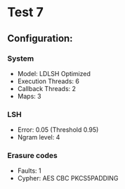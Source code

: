 # Test 7

## Configuration:

### System

* Model: LDLSH Optimized
* Execution Threads: 6
* Callback Threads: 2
* Maps: 3

### LSH

* Error: 0.05 (Threshold 0.95)
* Ngram level: 4

### Erasure codes

* Faults: 1
* Cypher: AES CBC PKCS5PADDING

